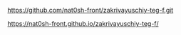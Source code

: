 https://github.com/nat0sh-front/zakrivayuschiy-teg-f.git

https://nat0sh-front.github.io/zakrivayuschiy-teg-f/